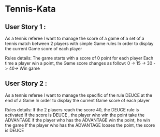 # Tennis-Kata


## User Story 1 :

As a tennis referee
I want to manage the score of a game of a set of a tennis match between 2 players with simple Game rules
In order to display the current Game score of each player

Rules details:
The game starts with a score of 0 point for each player
Each time a player win a point, the Game score changes as follow:
0 -> 15 -> 30 -> 40-> Win game

## User Story 2 :

As a tennis referee
I want to manage the specific of the rule DEUCE at the end of a Game
In order to display the current Game score of each player

Rules details:
If the 2 players reach the score 40, the DEUCE rule is activated
If the score is DEUCE , the player who  win the point take the ADVANTAGE
If the player who has the ADVANTAGE win the  point, he win the game
If the player who has the ADVANTAGE looses the point, the score is DEUCE
